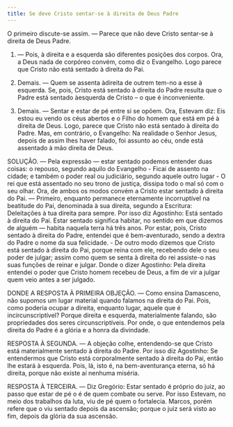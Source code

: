 ```yaml
---
title: Se deve Cristo sentar-se à direita de Deus Padre
---
```


O primeiro discute-se assim. — Parece que não deve Cristo sentar-se à direita de Deus Padre.  

1. — Pois, à direita e a esquerda são diferentes posições dos corpos. Ora, a Deus nada de corpóreo convém, como diz o Evangelho. Logo parece que Cristo não está sentado à direita do Pai.  

2. Demais. — Quem se assenta àdireita de outrem tem-no a esse à esquerda. Se, pois, Cristo está sentado à direita do Padre resulta que o Padre está sentado àesquerda de Cristo – o que é inconveniente.  

3. Demais. — Sentar e estar de pé entre si se opõem. Ora, Estevam diz: Eis estou eu vendo os céus abertos e o Filho do homem que está em pé à direita de Deus. Logo, parece que Cristo não está sentado à direita do Padre.  Mas, em contrário, o Evangelho: Na realidade o Senhor Jesus, depois de assim lhes haver falado, foi assunto ao céu, onde está assentado à mão direita de Deus.  

SOLUÇÃO. — Pela expressão — estar sentado podemos entender duas coisas: o repouso, segundo aquilo do Evangelho - Ficai de assento na cidade; e também o poder real ou judiciário, segundo aquele outro lugar - O rei que está assentado no seu trono de justiça, dissipa todo o mal só com o seu olhar. Ora, de ambos os modos convém a Cristo estar sentado à direita do Pai. — Primeiro, enquanto permanece eternamente incorruptível na beatitude do Pai, denominada à sua direita, segundo a Escritura: Deleitações à tua direita para sempre. Por isso diz Agostinho: Está sentado à direita do Pai. Estar sentado significa habitar, no sentido em que dizemos de alguém — habita naquela terra há três anos. Por estar, pois, Cristo sentado à direita do Padre, entendei que é bem-aventurado, sendo a dextra do Padre o nome da sua felicidade. - De outro modo dizemos que Cristo está sentado à direita do Pai, porque reina com ele, recebendo dele o seu poder de julgar; assim como quem se senta à direita do rei assiste-o nas suas funções de reinar e julgar. Donde o dizer Agostinho: Pela direita entendei o poder que Cristo homem recebeu de Deus, a fim de vir a julgar quem veio antes a ser julgado.  

DONDE A RESPOSTA À PRIMEIRA OBJEÇÃO. — Como ensina Damasceno, não supomos um lugar material quando falamos na direita do Pai. Pois, como poderia ocupar a direita, enquanto lugar, aquele que é incircunscriptível? Porque direita e esquerda, materialmente falando, são propriedades dos seres circunscriptíveis. Por onde, o que entendemos pela direita do Padre é a glória e a honra da divindade.  

RESPOSTA À SEGUNDA. — A objeção colhe, entendendo-se que Cristo está materialmente sentado à direita do Padre. Por isso diz Agostinho: Se entendermos que Cristo está corporalmente sentado à direita do Pai, então lhe estará à esquerda. Pois, lá, isto é, na bem-aventurança eterna, só há direita, porque não existe aí nenhuma miséria.  

RESPOSTA À TERCEIRA. — Diz Gregório: Estar sentado é próprio do juiz, ao passo que estar de pé o é de quem combate ou serve. Por isso Estevam, no meio dos trabalhos da luta, viu de pé quem o fortalecia. Marcos, porém refere que o viu sentado depois da ascensão; porque o juiz será visto ao fim, depois da glória da sua ascensão.